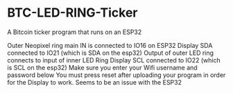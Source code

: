 # BTC-LED-RING-Ticker
A Bitcoin ticker program that runs on an ESP32

Outer Neopixel ring main IN is connected to IO16 on ESP32
Display SDA connected to IO21 (which is SDA on the esp32)
Output of outer LED ring connects to input of inner LED Ring
Display SCL connected to IO22 (which is SCL on the esp32)
Make sure you enter your Wifi username and password below
You must press reset after uploading your program in order for the Display to work. Seems to be an issue with the ESP32

